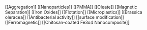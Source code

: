 [[Aggregation]]
[[Nanoparticles]]
[[PMMA]]
[[Oleate]]
[[Magnetic Separation]]
[[Iron Oxides]]
[[Flotation]]
[[Microplastics]]
[[Brassica oleracea]]
[[Antibacterial activity]]
[[surface modification]]
[[Ferromagnetic]]
[[Chitosan-coated Fe3o4 Nanocomposite]]
